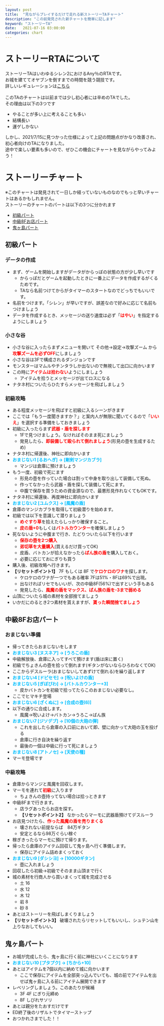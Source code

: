 ```yaml
---
layout: post
title:  "見ながらプレイするだけで走れる新ストーリーTAチャート"
description: "この前発見された新チャートを簡単に記します"
keyword: "ストーリーTA"
date:   2021-07-16 03:00:00
categories: chart
---
```


# ストーリーRTAについて
ストーリーTAはいわゆるシレン2におけるAny％のRTAです。  
お城を建ててオヤブンを倒すまでの時間を競う競技です。  
詳しいレギュレーションは[こちら](/speedrun/2021/04/24/ta-regulation#ストーリーTA)  
<br>
このTAのチャートは以前までは少し初心者には辛めのTAでした。  
その理由は以下の3つです  
- やることが多い上に考えることも多い
- 結構長い
- 運ゲしかない

しかし、2021/7/15に見つかった仕様によって上記の問題点がかなり改善され、初心者向けのTAになりました。  
途中で楽しい要素も多いので、ぜひこの機会にチャートを見ながらやってみよう！  


# ストーリーチャート
※このチャートは発見されて一日しか経っていないものなのでもっと早いチャートはあるかもしれません。
<br>
ストーリーのチャートのパートは以下の3つに分かれます  

- <a href="#初級パート">初級パート</a>
- <a href="#中級ループパート">中級8Fお店パート</a>
- <a href="#鬼ヶ島パート">鬼ヶ島パート</a>

## **初級パート**

### データの作成

- まず、ゲームを開始しますがデータがからっぽの状態の方が少し早いです
  - からっぽだとゲームを起動したときに一番上にデータを作成するがくるためです。
  - TAなら名前つけてからがタイマーのスタートなのでどっちでもいいです。
- 名前をつけます。「シレン」が早いですが、誤差なので好みに応じて名前もつけましょう
- データを作成するとき、メッセージの送り速度は必ず「<span style="color:red;">**はやい**</span>」を指定するようにしましょう

### 小さな谷
- 小さな谷に入ったらまずメニューを開いて その他->設定->攻撃ズーム から<span style="color:red;">**攻撃ズームを必ずOFF**</span>にしましょう
- 小さな谷は3Fで構成されるダンジョンです
- モンスターはマムルやチンタラしか出ないので無視して出口に向かいます
- この時に<span style="color:red;">**アイテムは拾わない**</span>ようにしましょう
  - アイテムを拾うとメッセージが出てロスになる
- ナタネ村についたらひたすらメッセージを飛ばしましょう

### 初級攻略
- ある程度メッセージを飛ばすと初級に入るシーンがきます
- ここでは「もう一度聞きますか？」と案内人が無限に聞いてくるので「<span style="color:red;">**いいえ**</span>」を選択する準備をしておきましょう
- 初級に入ったらまず<span style="color:red;">**武器・盾を探します**</span>
  - 1Fで見つけましょう。なければそのまま死にましょう
  - 発見したら、<span style="color:red;">**即装備して殴られて倒れましょう**</span>(形見の壺を生成するため)
- ナタネ村に帰還後、神社に即向かいます
- <span style="color: DeepSkyBlue;">**おまじない1  [るおへぎ] -> [剛剣マンジカブラ]**</span>
  - マンジは倉庫に預けましょう
- もう一度、初級で死にます
  - 形見の壺を作っていた場合は割って中身を取り出して装備して死ぬ。
  - 作ってなかったら武器・盾を探して装備して死にます。
  - 中腹で保存を買うための資金源なので、最悪形見作れなくてもOKです。
- ナタネ村に帰還後、再度神社に即向かいます
- <span style="color: DeepSkyBlue;">**おまじない2  [ユムクス] -> [風魔の盾]**</span>
- 倉庫のマンジカブラを取得して初級潜りを始めます。
- 初級では以下を意識して潜りましょう
  - <span style="color:red;">**めぐすり草**</span>を拾えたらしっかり確保すること。
  - <span style="color:red;">**皮の盾+0**</span>もしくは<span style="color:red;">**バトルカウンター**</span>を確保しましょう
- 死なないように中腹まで行き、たどりついたら以下を行います
  - <span style="color:red;">**保存の壺を2つ購入**</span>
  - <span style="color:red;">**弟切草を大量購入**</span>(買えるだけ買ってOK)
  - 皮盾、バトカンが拾えなかったら<span style="color:red;">**ばん族の盾**</span>を購入しておく。
  - 必要に応じておにぎりも買う
- 購入後、初級攻略へ行きます。
- **【リセットポイント1】** 7F もしくは 8F で<span style="color:red;">**ケロケロのワナ**</span>を探します。
  - ケロケロのワナが一つでもある確率 7Fは51%・8Fは69%で出現。
  - 出なければリセでもいいが、次の中級8F(56%)で出すという手もある
  - 発見したら、<span style="color:red;">**風魔の盾をマックス、ばん族の盾を-3まで弱める**</span>
- 山頂についたら城の素材を全部捨てましょう
- いかだにのるとき2つ素材を貰えますが、<span style="color:red;">**貰った瞬間捨てましょう**</span>

## **中級8Fお店パート**

### おまじない準備

- 帰ってきたらおまじないをします
- <span style="color: DeepSkyBlue;">**おまじない3  [ヌスネア] -> [うろこの盾]**</span>
- 中級解放後、倉庫に入ってすべて預けます(盾は床に置く)
- 初級でちょきんの壺を拾って倒れます(ギタンがないならひろわなくてOK)
- ここからデスルーラ(おまじないしてあずけて倒れる)を繰り返します
- <span style="color: DeepSkyBlue;">**おまじない4  [ドピセモ] -> [呪いよけの盾]**</span>
- <span style="color: DeepSkyBlue;">**おまじない5  [ぎぼびわ] -> [バトルカウンター+3]**</span>
  - 皮かバトカンを初級で拾ってたらこのおまじない必要なし。
- ここでヒマキチ登場
- <span style="color: DeepSkyBlue;">**おまじない6  [ざくぬに] -> [合成の壺(6)]**</span>
- 以下の通りに合成します。
  - 風魔->呪いよけ->バトカン->うろこ->ばん族
- <span style="color: DeepSkyBlue;">**おまじない7  [ジソデブ] -> [10個の大砲の弾]**</span>
  - これを出したら倉庫の入口前において即、壁に向かって大砲の玉を投げる
  - 倉庫に行き自決を繰り返す
  - 最後の一個は中級に行って死にましょう
- <span style="color: DeepSkyBlue;">**おまじない8  [アトノセ] -> [天使の種]**</span>
- マーモ登場です

### 中級攻略

- 倉庫からマンジと風魔を回収します。
- マーモを連れて<span style="color:red;">**初級**</span>に入ります
  - ちょきんの壺持ってない場合は拾っときます
- 中級8Fまで行きます。
  - 店ラグあったらお店を探す。
  - **【リセットポイント2】** なかったらマーモに武器盾預けてデスルーラ
- お店見つけたら、<span style="color:red;">**作った風魔の盾を売りまくる**</span>
  - 壊されない前提ならば　84万ギタン
  - 安定とるなら98万ぐらい稼ぐ
- 稼ぎきったらマーモに預けて帰ります。
- 帰ったら倉庫のアイテム回収して鬼ヶ島へ行く準備します。
  - 保存にアイテム詰めまくっておく
- <span style="color: DeepSkyBlue;">**おまじない9  [ダシシヨ] -> [10000ギタン]**</span>
  - 壺に入れましょう
- 回収したら初級->初級でそのまま山頂まで行く
- 城の素材を行商人から買いまくって城を完成させる
  - 土 16
  - 水 12
  - 木 12
  - 岩 8
  - 砂 8
- あとはストーリーを飛ばしまくりましょう
- **【リセットポイント3】** 破壊されたらリセットしてもいいし、シュテン山を上りなおしてもいい。

## **鬼ヶ島パート**
- お城が完成したら、鬼ヶ島に行く前に神社にいくことになります
- <span style="color: DeepSkyBlue;">**おまじない10 [プタプク] -> [ちから+10]**</span>
- あとはアイテムを7個以内に納めて城に向かいます
  - ここで保存にアイテムを全部突っ込んでいても、城の前でアイテムを出せば鬼ヶ島に入る前にアイテム展開できます
- レベリングしましょう。このあたりが候補
  - 3F 4F にぎり元締め
  - 8F しびれサソリ
- あとは親分をたおすだけです
- ED終了後のリザルトでタイマーストップ
- おつかれさまでした！！
